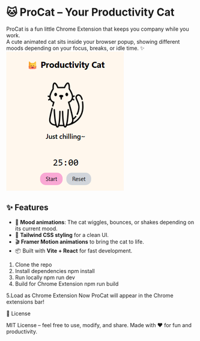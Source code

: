 # 🐱 ProCat – Your Productivity Cat

ProCat is a fun little Chrome Extension that keeps you company while you work.  
A cute animated cat sits inside your browser popup, showing different moods depending on your focus, breaks, or idle time. ✨  
![alt text](image.png)

## ✨ Features
- 🐾 **Mood animations**: The cat wiggles, bounces, or shakes depending on its current mood.  
- 🎨 **Tailwind CSS styling** for a clean UI.  
- 🎬 **Framer Motion animations** to bring the cat to life.  
- 📦 Built with **Vite + React** for fast development.  

1. Clone the repo
2. Install dependencies
   npm install
3. Run locally
   npm run dev
4. Build for Chrome Extension
   npm run build

5.Load as Chrome Extension
Now ProCat will appear in the Chrome extensions bar!

📜 License

MIT License – feel free to use, modify, and share.
Made with ❤️ for fun and productivity.



